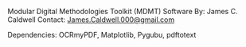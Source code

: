 Modular Digital Methodologies Toolkit (MDMT)
Software By: James C. Caldwell
Contact: James.Caldwell.000@gmail.com

Dependencies: OCRmyPDF, Matplotlib, Pygubu, pdftotext
